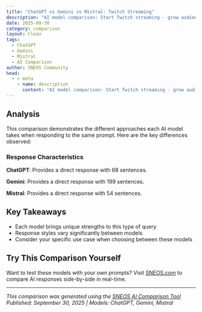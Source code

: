 ```yaml
---
title: "ChatGPT vs Gemini vs Mistral: Twitch Streaming"
description: "AI model comparison: Start Twitch streaming - grow audience and make money..."
date: 2025-09-30
category: comparison
layout: Clean
tags:
  - ChatGPT
  - Gemini
  - Mistral
  - AI Comparison
author: SNEOS Community
head:
  - - meta
    - name: description
      content: "AI model comparison: Start Twitch streaming - grow audience and make money..."
---
```


<ChatComparison
  title="ChatGPT vs Gemini vs Mistral: Twitch Streaming"
  prompt="Start Twitch streaming - grow audience and make money"
  :responses='{
    "ChatGPT": "Starting Twitch streaming, growing your audience, and eventually making money involves a combination of preparation, consistency, community building, and strategic monetization. Here\u2019s a step-by-step guide to help you get started and succeed:\n\n### Step 1: Prepare Your Streaming Setup\n1. **Choose Your Niche/Content**  \n   Decide what type of content you want to stream: gaming (specific games or genres), IRL (In Real Life) streaming, art, music, tutorials, etc. Pick something you enjoy and are knowledgeable about.\n\n2. **Get the Right Equipment**  \n   - **Computer** with enough power to handle streaming and gaming (if applicable).  \n   - **Streaming software**: OBS Studio (free), Streamlabs OBS, or XSplit.  \n   - **Good internet connection**: at least 5 Mbps upload speed.  \n   - **Microphone**: quality audio is crucial. USB mics like the Blue Yeti are popular for starters.  \n   - **Camera (optional)**: A decent webcam for facecam enhances viewer connection.  \n   - **Lighting**: Good lighting improves video quality.\n\n### Step 2: Set Up Your Twitch Channel\n1. **Create a Twitch account** if you don\u2019t have one.  \n2. **Customize your channel page:**  \n   - Add a profile picture and banner.  \n   - Write a clear, engaging bio.  \n   - Set up panels with info about you, your schedule, social links, and rules.  \n3. **Link social media accounts** (Twitter, Instagram, YouTube) to promote your stream.\n\n### Step 3: Plan Your Content and Schedule\n1. **Create a consistent streaming schedule.**  \n   Inform viewers when you\u2019ll be live so they can plan to watch.  \n2. **Plan content themes or goals for each stream** to keep things engaging.\n\n### Step 4: Start Streaming\n1. Open your streaming software and connect it to your Twitch account.  \n2. Set up scenes (gameplay, facecam, intermission, alerts).  \n3. Start your stream, and engage with the chat actively.  \n4. Be yourself, stay positive, and interact to build your community.\n\n### Step 5: Grow Your Audience\n1. **Engage with your viewers:** Respond to chat, ask questions, make viewers feel welcome.  \n2. **Network with other streamers:** Collaborate, raid, and host others to build cross-audience exposure.  \n3. **Use social media** to share highlights, clips, and schedule announcements.  \n4. **Create clips and highlights** for platforms like YouTube and TikTok to attract viewers.  \n5. **Participate in Twitch communities and forums** related to your niche.\n\n### Step 6: Monetize Your Stream\n1. **Join the Twitch Affiliate Program** (requirements: 50 followers, 500 total minutes broadcast in last 30 days, average 3 concurrent viewers, and 7 unique broadcast days).  \n   - Earn revenue from subscriptions, Bits (Twitch\u2019s virtual currency), and game sales.  \n2. **Become a Twitch Partner** for higher revenue potential once you grow larger.  \n3. **Donations:** Set up PayPal or platforms like Streamlabs/StreamElements for direct donations.  \n4. **Sponsorships and brand deals:** As you grow, brands may reach out to sponsor your channel or products.  \n5. **Merchandise:** Sell your own merchandise through platforms integrated with Twitch.  \n6. **Affiliate marketing:** Promote products or services and earn commissions.\n\n### Step 7: Keep Improving\n1. Analyze your stream stats to see what content works best.  \n2. Upgrade your equipment and stream quality over time.  \n3. Learn from feedback and continually engage your community.\n\n---\n\n### Helpful Tips\n- **Be patient:** Growing takes time; don\u2019t get discouraged by slow growth.  \n- **Stay consistent:** Regular streaming helps retain and grow your audience.  \n- **Focus on community:** People watch for entertainment and connection. Be genuine.  \n- **Avoid burnout:** Stream what you enjoy and take breaks as needed.\n\nIf you need help setting up software or creating content ideas, feel free to ask!",
    "Gemini": "Okay, let\u0027s break down how to start Twitch streaming, grow your audience, and potentially make money. This is a marathon, not a sprint, and requires consistent effort, dedication, and a little bit of luck.\n\n**I. Setting Up Your Foundation**\n\n*   **A. Technical Setup:**\n    *   **1. Hardware:**\n        *   **Computer:** A decent gaming PC is a must for most games. Ensure it meets the recommended specs for the games you want to stream *and* can handle the encoding process. Consider a separate streaming PC for higher quality if your main PC struggles.\n        *   **Webcam:** A good quality webcam is essential for connecting with your audience. Logitech C920 or better is a good starting point. Consider a higher-end camera like the Sony a6000 with a capture card for a professional look later.\n        *   **Microphone:** Invest in a decent microphone. Audio quality is often *more* important than video quality. A USB microphone like the Blue Yeti or Rode NT-USB\u002B is a solid choice.  Consider an XLR microphone and audio interface for even better quality.\n        *   **Headphones/Headset:** Closed-back headphones are crucial for preventing game audio from leaking into your microphone.  Gaming headsets are convenient, but dedicated headphones and a separate microphone often provide better quality.\n        *   **Lighting:** Good lighting makes a *huge* difference.  Ring lights, softboxes, or even just strategically placed lamps can significantly improve your video quality.  Avoid backlighting.\n        *   **Capture Card (Optional):** If you\u0027re streaming console games or using a separate streaming PC, you\u0027ll need a capture card like the Elgato HD60 S\u002B or AverMedia Live Gamer Portable 2 Plus.\n    *   **2. Software:**\n        *   **Streaming Software:** OBS Studio (free and open-source) or Streamlabs Desktop (slightly more user-friendly, but resource-intensive) are the most popular choices.  XSplit is another paid option.\n        *   **Twitch Account:** Create a Twitch account at twitch.tv.\n        *   **Streaming Software Setup:** Configure OBS/Streamlabs Desktop with your Twitch stream key (found in your Twitch dashboard), audio/video inputs, and scene transitions.  Learn the basics of scenes, sources, and overlays.\n        *   **Optional Software:**\n            *   **Chatbot:** Streamlabs Chatbot, StreamElements Bot, or similar bots can automate tasks like welcoming new viewers, running giveaways, and moderating chat.\n            *   **Soundboard:** Use a soundboard application to add fun effects to your stream.\n            *   **Alerts:** Integrate stream alerts (Streamlabs, StreamElements) for follows, subs, donations, etc.\n            *   **Voice Changer:** A voice changer can be fun and allow for unique personalities.\n    *   **3. Internet Connection:** You\u0027ll need a stable and fast internet connection with sufficient *upload* speed.  Twitch recommends at least 3 Mbps upload speed for 720p streaming and higher for 1080p.  Wired connection (Ethernet) is preferred over Wi-Fi.  Run a speed test (speedtest.net) to check your upload speed.\n    *   **4. Testing:** *Always* test your stream setup before going live to a live audience.  Record a short test stream and review the audio and video quality.  Adjust settings as needed.  Consider a \u0022test stream\u0022 to check all of your integrations before a main stream.\n\n*   **B. Twitch Account Setup:**\n    *   **Profile Picture:** Use a clear and professional-looking profile picture.\n    *   **Bio:** Write a concise and engaging bio that tells people who you are and what your stream is about.\n    *   **Panels:** Customize your Twitch panels with information about yourself, your schedule, your games, your social media links, and ways to support you.\n    *   **Alerts \u0026 Overlays:** Design visually appealing alerts and overlays that match your brand.  Keep them clean and non-obtrusive.  Use a consistent color scheme and font.\n\n**II. Content Strategy \u0026 Branding**\n\n*   **A. Defining Your Niche:**\n    *   **What are you passionate about?** Stream what you enjoy.  Authenticity is key.\n    *   **What are you good at?**  Highlight your skills and strengths.\n    *   **What is underserved on Twitch?**  Finding a niche within a larger category can help you stand out.\n    *   **Consider:**\n        *   **Game Choice:** Popular games are competitive, but easier to attract new viewers. Niche games have less competition but a smaller potential audience. Indie games can be a good middle ground.\n        *   **Content Style:** Will you be primarily focused on gameplay, commentary, community interaction, speedrunning, challenges, etc.?\n        *   **Target Audience:** Who are you trying to reach?  What are their interests?\n\n*   **B. Branding:**\n    *   **Stream Name:** Choose a memorable and easy-to-pronounce stream name.  Check for availability on other social media platforms.\n    *   **Visuals:** Develop a consistent visual style for your overlays, alerts, and social media graphics.\n    *   **Personality:** Be yourself!  Develop a unique on-screen persona that resonates with your audience.  Be engaging, entertaining, and genuine.\n    *   **Slogan/Tagline:** A short and catchy phrase that summarizes your stream\u0027s identity.\n\n*   **C. Schedule:**\n    *   **Consistency is key.**  Create a regular streaming schedule and stick to it as much as possible.\n    *   **Promote your schedule.**  Display it prominently on your Twitch panels and social media.\n    *   **Consider time zones.**  Stream at times that are convenient for your target audience.\n    *   **Start small.**  Begin with a few streams per week and gradually increase the frequency as your audience grows.\n\n*   **D. Content Planning:**\n    *   **Don\u0027t just play games.**  Think about what you can do to make your stream more engaging.\n    *   **Set goals for each stream.**  What do you want to accomplish?\n    *   **Plan topics to discuss.**  Prepare questions to ask your audience.\n    *   **Consider themed streams.**  For example, \u0022Retro Gaming Night\u0022 or \u0022Community Game Night.\u0022\n\n**III. Streaming \u0026 Engagement**\n\n*   **A. Going Live:**\n    *   **Promote your stream beforehand.**  Tweet, post on social media, and announce it in your Discord server.\n    *   **Start on time.**  Be punctual and respect your audience\u0027s time.\n    *   **Set a clear title.**  Let viewers know what you\u0027ll be playing and doing.\n    *   **Optimize your Twitch tags.** Use relevant tags to help people find your stream.\n    *   **Use a starting soon screen.**  This gives you time to get organized and allows viewers to trickle in.\n\n*   **B. During the Stream:**\n    *   **Engage with your chat.**  Read and respond to messages promptly.  Acknowledge new viewers.\n    *   **Talk constantly.**  Even if no one is watching, talk about the game, your thoughts, and your day.\n    *   **Be enthusiastic.**  Show your passion for what you\u0027re doing.\n    *   **Be interactive.**  Ask questions, run polls, and involve your audience in the stream.\n    *   **Thank viewers for follows, subs, and donations.**\n    *   **Moderate your chat.**  Enforce your rules and create a positive and welcoming environment.\n    *   **Use emotes and badges.**  These can help build community and reward loyal viewers.\n    *   **Stay positive and avoid negativity.**\n    *   **Don\u0027t be afraid to be yourself.** Authenticity is appealing.\n    *   **Experiment with different types of content:** Try different games, formats, and challenges to see what resonates with your audience.\n\n*   **C. After the Stream:**\n    *   **Thank everyone for watching.**\n    *   **Promote your next stream.**\n    *   **Review your stream.**  Identify areas for improvement.\n    *   **Create highlights and clips.**  Share them on social media to attract new viewers.\n    *   **Engage with your community on Discord and other platforms.**\n\n**IV. Growth \u0026 Networking**\n\n*   **A. Social Media:**\n    *   **Twitter:** Share stream announcements, engage with other streamers, and participate in relevant conversations.\n    *   **YouTube:** Upload highlights, tutorials, and other video content.\n    *   **TikTok:** Create short, engaging videos to promote your stream.\n    *   **Instagram:** Share behind-the-scenes photos and videos.\n    *   **Discord:** Create a community server where viewers can chat, share content, and connect with you.\n\n*   **B. Networking:**\n    *   **Connect with other streamers.**  Support their streams, participate in their communities, and collaborate on content.\n    *   **Join Twitch teams.**  Teams can provide exposure and help you connect with other streamers.\n    *   **Attend online and offline events.**  Meet other streamers and network in person.\n\n*   **C. Twitch Discoverability:**\n    *   **Use relevant tags.**\n    *   **Choose a clear and descriptive stream title.**\n    *   **Stream consistently.**\n    *   **Participate in Twitch events and promotions.**\n    *   **Run giveaways and contests.**\n\n*   **D. Analytics:**\n    *   **Track your progress.**  Use Twitch analytics to monitor your viewer count, chat engagement, and other metrics.\n    *   **Identify what\u0027s working and what\u0027s not.**  Adjust your content strategy accordingly.\n\n**V. Monetization**\n\n*   **A. Twitch Affiliate:**\n    *   **Requirements:**\n        *   50 Followers\n        *   500 total minutes broadcast\n        *   An average of 3 or more concurrent viewers\n        *   7 unique broadcast days\n    *   **Benefits:**\n        *   **Subscriptions:** Viewers can subscribe to your channel for a monthly fee.\n        *   **Bits:** Viewers can cheer with Bits, which are virtual currency they can purchase.\n        *   **Emotes:** You can create custom emotes for your subscribers.\n        *   **Custom Channel Points:** Create custom channel points and rewards.\n\n*   **B. Twitch Partner:**\n    *   **Requirements:** (These are guidelines, and Twitch may consider other factors)\n        *   Stream for 25 hours within the last 30 days.\n        *   Stream on 12 different days within the last 30 days.\n        *   Average 75 viewers (concurrent) over the last 30 days.\n    *   **Benefits:**\n        *   **All Affiliate benefits.**\n        *   **More emote slots.**\n        *   **Subscription revenue share.**\n        *   **Ad revenue share.**\n        *   **Priority support.**\n        *   **Partner badge.**\n\n*   **C. Other Monetization Methods:**\n    *   **Donations:** Use services like Streamlabs or StreamElements to accept donations.\n    *   **Sponsorships:** Partner with brands to promote their products or services.\n    *   **Merchandise:** Sell branded merchandise, such as t-shirts, hoodies, and mugs.\n    *   **Affiliate Marketing:** Promote products or services and earn a commission on sales.\n    *   **YouTube Monetization:** Monetize your YouTube channel by running ads on your videos.\n    *   **Patreon:** Create a Patreon page where fans can support you with monthly pledges.\n\n**VI. Important Tips**\n\n*   **Be patient.**  Building a successful Twitch channel takes time and effort.\n*   **Don\u0027t get discouraged by low viewer counts.**  Everyone starts somewhere.\n*   **Focus on quality over quantity.**  It\u0027s better to have a small but engaged audience than a large but inactive one.\n*   **Have fun!**  If you\u0027re not enjoying yourself, your audience won\u0027t either.\n*   **Stay up-to-date on the latest trends and best practices.**\n*   **Respect Twitch\u0027s Terms of Service and Community Guidelines.**\n\n**Key Takeaways:**\n\n*   **Consistency is paramount.**\n*   **Engagement is crucial.**\n*   **Authenticity is key.**\n*   **Quality matters.**\n*   **Patience is essential.**\n*   **Have fun!**\n\nGood luck with your Twitch journey! Remember to adapt and experiment to find what works best for you.  Don\u0027t be afraid to learn from your mistakes and celebrate your successes!\n",
    "Mistral": "Starting a Twitch stream and growing an audience to make money involves several steps. Here\u0027s a roadmap to help you get started:\n\n### 1. **Set Up Your Twitch Account**\n   - **Create an Account:** Sign up on Twitch.tv.\n   - **Profile Setup:** Customize your profile with a bio, profile picture, and banner.\n   - **Enable Two-Factor Authentication:** For added security.\n\n### 2. **Choose Your Streaming Equipment**\n   - **Computer:** A powerful PC or laptop.\n   - **Webcam:** For face cams.\n   - **Microphone:** A good quality microphone for clear audio.\n   - **Lighting:** Proper lighting to enhance video quality.\n   - **Green Screen:** Optional, but useful for background effects.\n\n### 3. **Select Streaming Software**\n   - **OBS Studio:** Free and widely used.\n   - **Streamlabs OBS:** Integrates with Streamlabs for alerts and overlays.\n   - **XSplit:** Another popular option with a user-friendly interface.\n\n### 4. **Plan Your Content**\n   - **Choose a Niche:** Gaming, IRL, creative, etc.\n   - **Consistent Schedule:** Stream regularly at set times.\n   - **Engaging Content:** Plan interactive and engaging streams.\n\n### 5. **Optimize Your Stream Quality**\n   - **Bitrate:** Ensure a stable bitrate for smooth streaming.\n   - **Resolution:** Choose a resolution that balances quality and performance.\n   - **Frame Rate:** Aim for 30-60 FPS.\n\n### 6. **Promote Your Stream**\n   - **Social Media:** Use platforms like Twitter, Instagram, and Facebook.\n   - **Discord:** Create a community server.\n   - **Collaborations:** Partner with other streamers.\n   - **SEO:** Use relevant keywords in your stream titles and descriptions.\n\n### 7. **Engage with Your Audience**\n   - **Chat Interaction:** Respond to chat messages and engage with viewers.\n   - **Polls and Giveaways:** Use interactive features to keep viewers engaged.\n   - **Community Building:** Foster a sense of community among your viewers.\n\n### 8. **Monetize Your Stream**\n   - **Twitch Affiliate/Partner:** Achieve the requirements to become an affiliate or partner.\n   - **Subscriptions:** Encourage viewers to subscribe.\n   - **Bits:** Viewers can donate bits.\n   - **Donations:** Set up a donation link.\n   - **Merchandise:** Sell branded merchandise.\n   - **Sponsorships:** Partner with brands for sponsored content.\n\n### 9. **Analyze and Improve**\n   - **Stream Analytics:** Use Twitch analytics to understand your audience.\n   - **Feedback:** Listen to viewer feedback and make improvements.\n   - **Continuous Learning:** Stay updated with streaming trends and techniques.\n\n### 10. **Legal and Ethical Considerations**\n   - **Copyright:** Ensure you have the rights to stream the content you are using.\n   - **Community Guidelines:** Follow Twitch\u2019s community guidelines to avoid bans.\n   - **Transparency:** Be transparent with your audience about sponsored content.\n\n### Tips for Growth:\n   - **Consistency:** Stream regularly and stick to a schedule.\n   - **Quality:** Ensure high-quality audio and video.\n   - **Engagement:** Interact with your audience and build a community.\n   - **Networking:** Collaborate with other streamers and engage with the broader Twitch community.\n   - **Patience:** Growing an audience takes time; be patient and persistent.\n\nBy following these steps and continuously improving your content and engagement, you can grow your Twitch audience and start making money from your streams."
  }'
  published-date="22:46"
/>

## Analysis

This comparison demonstrates the different approaches each AI model takes when responding to the same prompt. Here are the key differences observed:

### Response Characteristics

**ChatGPT**: Provides a direct response with 68 sentences. 

**Gemini**: Provides a direct response with 199 sentences. 

**Mistral**: Provides a direct response with 54 sentences. 

## Key Takeaways

- Each model brings unique strengths to this type of query
- Response styles vary significantly between models
- Consider your specific use case when choosing between these models

## Try This Comparison Yourself

Want to test these models with your own prompts? Visit [SNEOS.com](https://sneos.com) to compare AI responses side-by-side in real-time.

---

*This comparison was generated using the [SNEOS AI Comparison Tool](https://sneos.com)*
*Published: September 30, 2025 | Models: ChatGPT, Gemini, Mistral*
